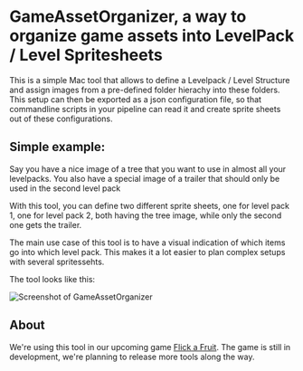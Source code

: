 GameAssetOrganizer, a way to organize game assets into LevelPack / Level Spritesheets
================================

This is a simple Mac tool that allows to define a Levelpack / Level Structure and assign images from a pre-defined folder hierachy into these folders. 
This setup can then be exported as a json configuration file, so that commandline scripts in your pipeline can read it and create sprite sheets out of these configurations.

Simple example:
--------------
Say you have a nice image of a tree that you want to use in almost all your levelpacks. You also have a special image of a trailer that should only be used in the second level pack

With this tool, you can define two different sprite sheets, one for level pack 1, one for level pack 2, both having the tree image, while only the second one gets the trailer.

The main use case of this tool is to have a visual indication of which items go into which level pack. This makes it a lot easier to plan complex setups with several spritessehts.

The tool looks like this:

![Screenshot of GameAssetOrganizer](GameAssetOrganizer/screenshot.jpg)

About
--------------
We're using this tool in our upcoming game [Flick a Fruit](http://mjamstudios.com/flickafruit.html). The game is still in development, we're planning to release more tools along the way.
